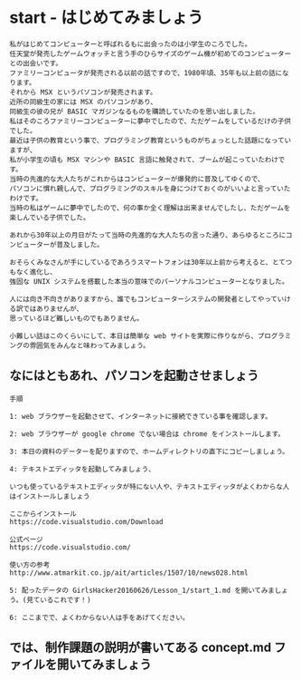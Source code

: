 # start - はじめてみましょう

    私がはじめてコンピューターと呼ばれるもに出会ったのは小学生のころでした。
    任天堂が発売したゲームウォッチと言う手のひらサイズのゲーム機が初めてのコンピューターとの出会いです。
    ファミリーコンピュータが発売される以前の話ですので、1980年頃、35年も以上前の話になります。
    それから MSX というパソコンが発売されます。
    近所の同級生の家には MSX のパソコンがあり、
    同級生の彼の兄が BASIC マガジンなるものを購読していたのを思い出しました。
    私はそのころファミリーコンピューターに夢中でしたので、ただゲームをしているだけの子供でした。
    最近は子供の教育という事で、プログラミング教育というものがちょっとした話題になっていますが、
    私が小学生の頃も MSX マシンや BASIC 言語に触発されて、ブームが起こっていたわけです。
    当時の先進的な大人たちがこれからはコンピューターが爆発的に普及してゆくので、
    パソコンに慣れ親しんで、プログラミングのスキルを身につけておくのがいいよと言っていたわけです。
    当時の私はゲームに夢中でしたので、何の事か全く理解は出来ませんでしたし、ただゲームを楽しんでいる子供でした。

    あれから30年以上の月日がたって当時の先進的な大人たちの言った通り、あらゆるところにコンピューターが普及しました。

    おそらくみなさんが手にしているであろうスマートフォンは30年以上前から考えると、とてつもなく進化し、
    強固な UNIX システムを搭載した本当の意味でのパーソナルコンピューターとなりました。

    人には向き不向きがありますから、誰でもコンピューターシステムの開発者としてやっていける訳ではありませんが、
    思っているほど難しいものでもありません。

    小難しい話はこのくらいにして、本日は簡単な web サイトを実際に作りながら、プログラミングの雰囲気をみんなと味わってみましょう。

## なにはともあれ、パソコンを起動させましょう

    手順

    1: web ブラウザーを起動させて、インターネットに接続できている事を確認します。

    2: web ブラウザーが google chrome でない場合は chrome をインストールします。

    3: 本日の資料のデーターを配りますので、ホームディレクトリの直下にコピーしましょう。

    4: テキストエディッタを起動してみましょう、

    いつも使っているテキストエディッタが特にない人や、テキストエディッタがよくわからな人はインストールしましょう

    ここからインストール
    https://code.visualstudio.com/Download

    公式ページ
    https://code.visualstudio.com/

    使い方の参考
    http://www.atmarkit.co.jp/ait/articles/1507/10/news028.html

    5: 配ったデータの GirlsHacker20160626/Lesson_1/start_1.md を開いてみましょう。(見ているこれです！)

    6: ここまでで、よくわからない人は手をあげてください。

## では、制作課題の説明が書いてある concept.md ファイルを開いてみましょう
